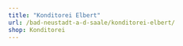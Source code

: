 ```yaml
---
title: "Konditorei Elbert"
url: /bad-neustadt-a-d-saale/konditorei-elbert/
shop: Konditorei
---
```

